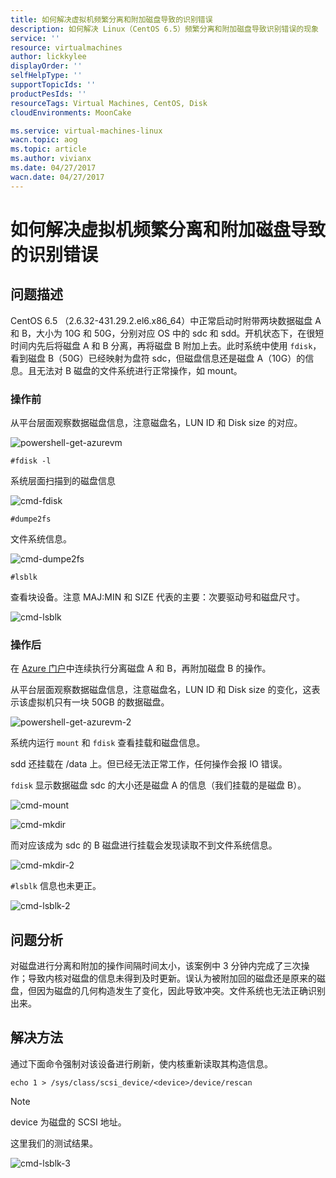```yaml
---
title: 如何解决虚拟机频繁分离和附加磁盘导致的识别错误
description: 如何解决 Linux（CentOS 6.5）频繁分离和附加磁盘导致识别错误的现象
service: ''
resource: virtualmachines
author: lickkylee
displayOrder: ''
selfHelpType: ''
supportTopicIds: ''
productPesIds: ''
resourceTags: Virtual Machines, CentOS, Disk
cloudEnvironments: MoonCake

ms.service: virtual-machines-linux
wacn.topic: aog
ms.topic: article
ms.author: vivianx
ms.date: 04/27/2017
wacn.date: 04/27/2017
---
```


# 如何解决虚拟机频繁分离和附加磁盘导致的识别错误

## **问题描述**

CentOS 6.5 （2.6.32-431.29.2.el6.x86_64）中正常启动时附带两块数据磁盘 A 和 B，大小为 10G 和 50G，分别对应 OS 中的 sdc 和 sdd。开机状态下，在很短时间内先后将磁盘 A 和 B 分离，再将磁盘 B 附加上去。此时系统中使用 `fdisk`，看到磁盘 B（50G）已经映射为盘符 sdc，但磁盘信息还是磁盘 A（10G）的信息。且无法对 B 磁盘的文件系统进行正常操作，如 mount。

### 操作前

从平台层面观察数据磁盘信息，注意磁盘名，LUN ID 和 Disk size 的对应。

![powershell-get-azurevm](./media/aog-virtual-machines-qa-attach-and-separate-disk-frequently-cause-recognition-error/powershell-get-azurevm.png)

```
#fdisk -l
```

系统层面扫描到的磁盘信息

![cmd-fdisk](./media/aog-virtual-machines-qa-attach-and-separate-disk-frequently-cause-recognition-error/cmd-fdisk.png)

```
#dumpe2fs
```

文件系统信息。

![cmd-dumpe2fs](./media/aog-virtual-machines-qa-attach-and-separate-disk-frequently-cause-recognition-error/cmd-dumpe2fs.png)

```
#lsblk
```

查看块设备。注意 MAJ:MIN 和 SIZE 代表的主要：次要驱动号和磁盘尺寸。

![cmd-lsblk](./media/aog-virtual-machines-qa-attach-and-separate-disk-frequently-cause-recognition-error/cmd-lsblk.png)

### 操作后

在 [Azure 门户](https://portal.azure.cn)中连续执行分离磁盘 A 和 B，再附加磁盘 B 的操作。

从平台层面观察数据磁盘信息，注意磁盘名，LUN ID 和 Disk size 的变化，这表示该虚拟机只有一块 50GB 的数据磁盘。

![powershell-get-azurevm-2](./media/aog-virtual-machines-qa-attach-and-separate-disk-frequently-cause-recognition-error/powershell-get-azurevm-2.png)

系统内运行 `mount` 和 `fdisk` 查看挂载和磁盘信息。

sdd 还挂载在 /data 上。但已经无法正常工作，任何操作会报 IO 错误。

`fdisk` 显示数据磁盘 sdc 的大小还是磁盘 A 的信息（我们挂载的是磁盘 B）。

![cmd-mount](./media/aog-virtual-machines-qa-attach-and-separate-disk-frequently-cause-recognition-error/cmd-mount.png)

![cmd-mkdir](./media/aog-virtual-machines-qa-attach-and-separate-disk-frequently-cause-recognition-error/cmd-mkdir.png)

而对应该成为 sdc 的 B 磁盘进行挂载会发现读取不到文件系统信息。

![cmd-mkdir-2](./media/aog-virtual-machines-qa-attach-and-separate-disk-frequently-cause-recognition-error/cmd-mkdir-2.png)

`#lsblk` 信息也未更正。

![cmd-lsblk-2](./media/aog-virtual-machines-qa-attach-and-separate-disk-frequently-cause-recognition-error/cmd-lsblk-2.png)

## **问题分析**

对磁盘进行分离和附加的操作间隔时间太小，该案例中 3 分钟内完成了三次操作；导致内核对磁盘的信息未得到及时更新。误认为被附加回的磁盘还是原来的磁盘，但因为磁盘的几何构造发生了变化，因此导致冲突。文件系统也无法正确识别出来。

## **解决方法**

通过下面命令强制对该设备进行刷新，使内核重新读取其构造信息。

```
echo 1 > /sys/class/scsi_device/<device>/device/rescan
```

>[!NOTE]
>device 为磁盘的 SCSI 地址。

这里我们的测试结果。

![cmd-lsblk-3](./media/aog-virtual-machines-qa-attach-and-separate-disk-frequently-cause-recognition-error/cmd-lsblk-3.png)